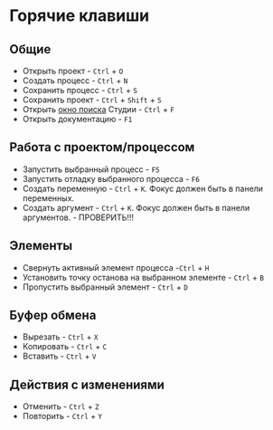 # Горячие клавиши

## Общие

* Открыть проект - `Ctrl` + `O`
* Создать процесс - `Ctrl` + `N`
* Сохранить процесс - `Ctrl` + `S`
* Сохранить проект - `Ctrl` + `Shift` + `S`
* Открыть [окно поиска](https://docs.primo-rpa.ru/primo-rpa/primo-studio/projects/search) Студии - `Ctrl` + `F`
* Открыть документацию - `F1` 

## Работа с проектом/процессом
* Запустить выбранный процесс - `F5`
* Запустить отладку выбранного процесса - `F6`
* Создать переменную - `Ctrl` + `K`. Фокус должен быть в панели переменных.
* Создать аргумент - `Ctrl` + `K`. Фокус должен быть в панели аргументов. - ПРОВЕРИТЬ!!!

## Элементы

* Cвернуть активный элемент процесса -`Ctrl` + `H`
* Установить точку останова на выбранном элементе - `Ctrl` + `B`
* Пропустить выбранный элемент - `Ctrl` + `D`

## Буфер обмена

* Вырезать - `Ctrl` + `X`
* Копировать - `Ctrl` + `C`
* Вставить - `Ctrl` + `V`

## Действия с изменениями 
* Отменить - `Ctrl` + `Z`
* Повторить - `Ctrl` + `Y`

